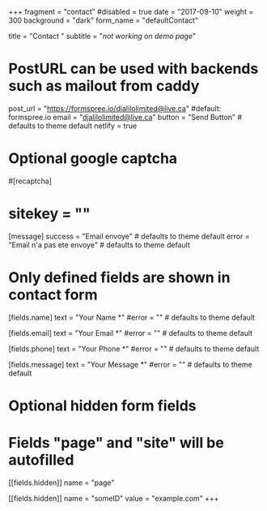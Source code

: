 +++
fragment = "contact"
#disabled = true
date = "2017-09-10"
weight = 300
background = "dark"
form_name = "defaultContact"

title = "Contact "
subtitle  = "*not working on demo page*"

# PostURL can be used with backends such as mailout from caddy
post_url = "https://formspree.io/djalilolimited@live.ca" #default: formspree.io
email = "djalilolimited@live.ca"
button = "Send Button" # defaults to theme default
netlify = true

# Optional google captcha
#[recaptcha]
#  sitekey = ""

[message]
  success = "Email envoye" # defaults to theme default
  error = "Email n'a pas ete envoye" # defaults to theme default

# Only defined fields are shown in contact form
[fields.name]
  text = "Your Name *"
  #error = "" # defaults to theme default

[fields.email]
  text = "Your Email *"
  #error = "" # defaults to theme default

[fields.phone]
  text = "Your Phone *"
  #error = "" # defaults to theme default

[fields.message]
  text = "Your Message *"
  #error = "" # defaults to theme default

# Optional hidden form fields
# Fields "page" and "site" will be autofilled
[[fields.hidden]]
  name = "page"

[[fields.hidden]]
  name = "someID"
  value = "example.com"
+++
